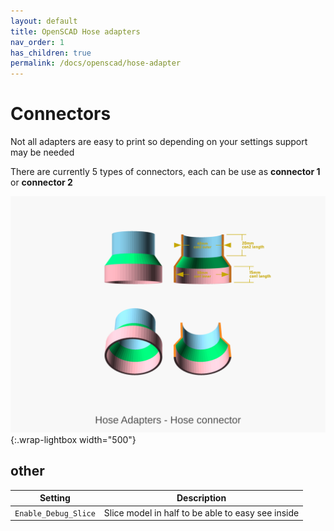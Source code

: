```yaml
---
layout: default
title: OpenSCAD Hose adapters
nav_order: 1
has_children: true
permalink: /docs/openscad/hose-adapter
---
```

# Connectors

Not all adapters are easy to print so depending on your settings support may be needed

There are currently 5 types of connectors, each can be use as **connector 1** or **connector 2**

![Hose Adapter connectors](/assets/openscad/hose-adapters/vacuum_hose_adapter-demo_text.gif){:.wrap-lightbox width="500"}

## other

Setting | Description
-|-
`Enable_Debug_Slice` | Slice model in half to be able to easy see inside